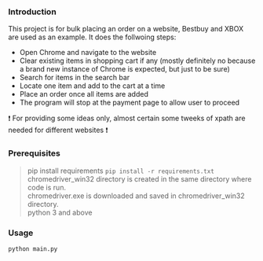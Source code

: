 ### Introduction
This project is for bulk placing an order on a website, Bestbuy and XBOX are used as an example. It does the follwoing steps:
- Open Chrome and navigate to the website 
- Clear existing items in shopping cart if any (mostly definitely no because a brand new instance of Chrome is expected, but just to be sure)
- Search for items in the search bar
- Locate one item and add to the cart at a time
- Place an order once all items are added
- The program will stop at the payment page to allow user to proceed

:exclamation: For providing some ideas only, almost certain some tweeks of xpath are needed for different websites :exclamation:


### Prerequisites
> pip install requirements ```pip install -r requirements.txt``` <br>
> chromedriver_win32 directory is created in the same directory where code is run.<br>
> chromedriver.exe is downloaded and saved in chromedriver_win32 directory.<br>
> python 3 and above

### Usage
```
python main.py
```
